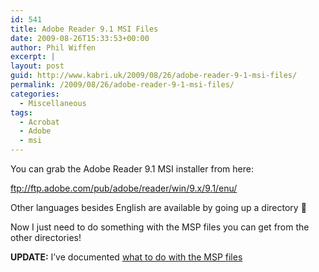 ```yaml
---
id: 541
title: Adobe Reader 9.1 MSI Files
date: 2009-08-26T15:33:53+00:00
author: Phil Wiffen
excerpt: |
layout: post
guid: http://www.kabri.uk/2009/08/26/adobe-reader-9-1-msi-files/
permalink: /2009/08/26/adobe-reader-9-1-msi-files/
categories:
  - Miscellaneous
tags:
  - Acrobat
  - Adobe
  - msi
---
```

You can grab the Adobe Reader 9.1 MSI installer from here:

<ftp://ftp.adobe.com/pub/adobe/reader/win/9.x/9.1/enu/>

Other languages besides English are available by going up a directory 🙂

Now I just need to do something with the MSP files you can get from the other directories!

**UPDATE:** I&#8217;ve documented [what to do with the MSP files](http://www.kabri.uk/2009/08/26/how-to-apply-msp-patch-files-to-adobe-9-1-msi-installer/)